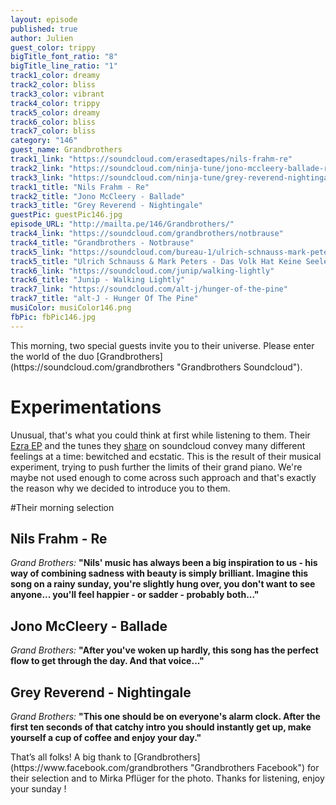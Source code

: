 ```yaml
---
layout: episode
published: true
author: Julien
guest_color: trippy
bigTitle_font_ratio: "8"
bigTitle_line_ratio: "1"
track1_color: dreamy
track2_color: bliss
track3_color: vibrant
track4_color: trippy
track5_color: dreamy
track6_color: bliss
track7_color: bliss
category: "146"
guest_name: Grandbrothers
track1_link: "https://soundcloud.com/erasedtapes/nils-frahm-re"
track2_link: "https://soundcloud.com/ninja-tune/jono-mccleery-ballade-radio-1"
track3_link: "https://soundcloud.com/ninja-tune/grey-reverend-nightingale"
track1_title: "Nils Frahm - Re"
track2_title: "Jono McCleery - Ballade"
track3_title: "Grey Reverend - Nightingale"
guestPic: guestPic146.jpg
episode_URL: "http://mailta.pe/146/Grandbrothers/"
track4_link: "https://soundcloud.com/grandbrothers/notbrause"
track4_title: "Grandbrothers - Notbrause"
track5_link: "https://soundcloud.com/bureau-1/ulrich-schnauss-mark-peters-1"
track5_title: "Ulrich Schnauss & Mark Peters - Das Volk Hat Keine Seele"
track6_link: "https://soundcloud.com/junip/walking-lightly"
track6_title: "Junip - Walking Lightly"
track7_link: "https://soundcloud.com/alt-j/hunger-of-the-pine"
track7_title: "alt-J - Hunger Of The Pine"
musiColor: musiColor146.png
fbPic: fbPic146.jpg
---
```


<p id="introduction">
This morning, two special guests invite you to their universe. Please enter the world of the duo [Grandbrothers](https://soundcloud.com/grandbrothers "Grandbrothers Soundcloud").</p>

# Experimentations

Unusual, that's what you could think at first while listening to them. Their [Ezra EP](http://grandbrothers.de/ "Grandbrothers Bandcamp") and the tunes they [share](https://soundcloud.com/grandbrothers "Grandbrothers Soundcloud") on soundcloud convey many different feelings at a time: bewitched and ecstatic. This is the result of their musical experiment, trying to push further the limits of their grand piano. We're maybe not used enough to come across such approach and that's exactly the reason why we decided to introduce you to them.

#Their morning selection

## Nils Frahm - Re
_Grand Brothers:_ **"**Nils' music has always been a big inspiration to us - his way of combining sadness with beauty is simply brilliant. Imagine this song on a rainy sunday, you're slightly hung over, you don't want to see anyone... you'll feel happier - or sadder - probably both...**"**

## Jono McCleery - Ballade
_Grand Brothers:_ **"**After you've woken up hardly, this song has the perfect flow to get through the day. And that voice...**"**

## Grey Reverend - Nightingale
_Grand Brothers:_ **"**This one should be on everyone's alarm clock. After the first ten seconds of that catchy intro you should instantly get up, make yourself a cup of coffee and enjoy your day.**"**

<p id="outroduction">
That’s all folks! A big thank to [Grandbrothers](https://www.facebook.com/grandbrothers "Grandbrothers Facebook") for their selection and to Mirka Pflüger for the photo. Thanks for listening, enjoy your sunday !
</p>